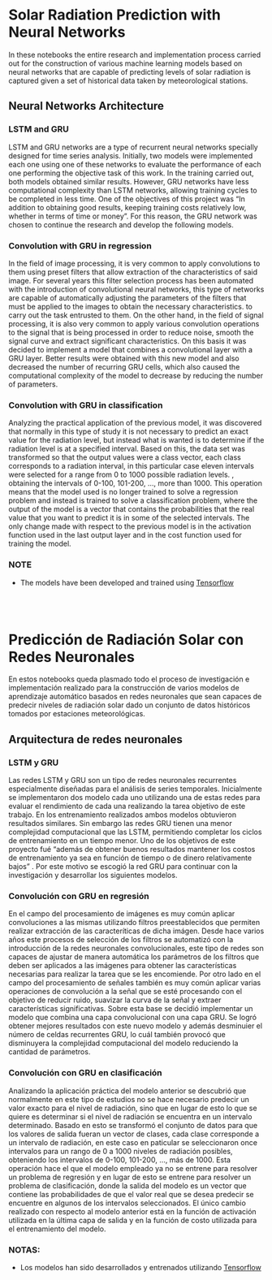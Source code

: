 
# Solar Radiation Prediction with Neural Networks

In these notebooks the entire research and implementation process carried out for the construction of various machine learning models based on neural networks that are capable of predicting levels of solar radiation is captured given a set of historical data taken by meteorological stations.

## Neural Networks Architecture

### LSTM and GRU

LSTM and GRU networks are a type of recurrent neural networks specially designed for time series analysis. Initially, two models were implemented each one using one of these networks to evaluate the performance of each one performing the objective task of this work.
In the training carried out, both models obtained similar results. However, GRU networks have less computational complexity than LSTM networks, allowing training cycles to be completed in less time. One of the objectives of this project was “In addition to obtaining good results, keeping training costs relatively low, whether in terms of time or money”. For this reason, the GRU network was chosen to continue the research and develop the following models.

### Convolution with GRU in regression

In the field of image processing, it is very common to apply convolutions to them using preset filters that allow extraction of the characteristics of said image. For several years this filter selection process has been automated with the introduction of convolutional neural networks, this type of networks are capable of automatically adjusting the parameters of the filters that must be applied to the images to obtain the necessary characteristics. to carry out the task entrusted to them.
On the other hand, in the field of signal processing, it is also very common to apply various convolution operations to the signal that is being processed in order to reduce noise, smooth the signal curve and extract significant characteristics.
On this basis it was decided to implement a model that combines a convolutional layer with a GRU layer. Better results were obtained with this new model and also decreased the number of recurring GRU cells, which also caused the computational complexity of the model to decrease by reducing the number of parameters.

### Convolution with GRU in classification

Analyzing the practical application of the previous model, it was discovered that normally in this type of study it is not necessary to predict an exact value for the radiation level, but instead what is wanted is to determine if the radiation level is at a specified interval. Based on this, the data set was transformed so that the output values were a class vector, each class corresponds to a radiation interval, in this particular case eleven intervals were selected for a range from 0 to 1000 possible radiation levels. , obtaining the intervals of 0-100, 101-200, ..., more than 1000.
This operation means that the model used is no longer trained to solve a regression problem and instead is trained to solve a classification problem, where the output of the model is a vector that contains the probabilities that the real value that you want to predict it is in some of the selected intervals.
The only change made with respect to the previous model is in the activation function used in the last output layer and in the cost function used for training the model.

### NOTE

* The models have been developed and trained using [Tensorflow](https://www.tensorflow.org/)

<br><br>

# Predicción de Radiación Solar con Redes Neuronales

En estos notebooks queda plasmado todo el proceso de investigación e implementación realizado para la construcción de varios modelos de aprendizaje automático basados en redes neuronales que sean capaces de predecir niveles de radiación solar dado un conjunto de datos históricos tomados por estaciones meteorológicas.

## Arquitectura de redes neuronales

### LSTM y GRU
Las redes LSTM y GRU son un tipo de redes neuronales recurrentes especialmente diseñadas para el análisis de series temporales. Inicialmente se implementaron dos modelo  cada uno utilizando una de estas redes para evaluar el rendimiento de cada una realizando la tarea objetivo de este trabajo.
En los entrenamiento realizados ambos modelos obtuvieron resultados similares. Sin embargo las redes GRU tienen una menor complejidad computacional que las LSTM, permitiendo completar los ciclos de entrenamiento en un tiempo menor. Uno de los objetivos de este proyecto fué “además de obtener buenos resultados mantener los costos de entrenamiento ya sea en función de tiempo o de dinero relativamente bajos” . Por este motivo se escogió la red GRU para continuar con la investigación y desarrollar los siguientes modelos.

### Convolución con GRU en regresión
En el campo del procesamiento de imágenes es muy común aplicar convoluciones a las mismas utilizando filtros preestablecidos que permiten realizar extracción de las caracteríticas de dicha imágen. Desde hace varios años este procesos de selección de los filtros se automatizó con la introducción de la redes neuronales convolucionales, este tipo de redes son capaces de ajustar de manera automática los parámetros de los filtros que deben ser aplicados a las imágenes para obtener las características necesarias para realizar la tarea que se les encomiende.
Por otro lado en el campo del procesamiento de señales también es muy común aplicar varias operaciones de convolución a la señal que se esté procesando con el objetivo de reducir ruido, suavizar la curva de la señal y extraer características significativas.
Sobre esta base se decidió implementar un modelo que combina una capa convolucional con una capa GRU. Se logró obtener mejores resultados con este nuevo modelo y además desminuier el número de celdas recurrentes GRU, lo cuál también provocó que disminuyera la complejidad computacional del modelo reduciendo la cantidad de parámetros.

### Convolución con GRU en clasificación
Analizando la aplicación práctica del modelo anterior se descubrió que normalmente en este tipo de estudios no se hace necesario predecir un valor exacto para el nivel de radiación, sino que en lugar de esto lo que se quiere es determinar si el nivel de radiación se encuentra en un intervalo determinado. Basado en esto se transformó el conjunto de datos para que los valores de salida fueran un vector de clases, cada clase corresponde a un intervalo de radiación, en este caso en paticular se seleccionaron once intervalos para un rango de 0 a 1000 niveles de radiación posibles, obteniendo los intervalos de 0-100, 101-200, …, más de 1000. 
Esta operación hace el que el modelo empleado ya no se entrene para resolver un problema de regresión y en lugar de esto se entrene para resolver un problema de clasificación, donde la salida del modelo es un vector que contiene las probabilidades de que el valor real que se desea predecir se encuentre en algunos de los intervalos seleccionados. 
El único cambio realizado con respecto al modelo anterior está en la función de activación utilizada en la última capa de salida y en la función de costo utilizada para el entrenamiento del modelo.

### NOTAS:

* Los modelos han sido desarrollados y entrenados utilizando [Tensorflow](https://www.tensorflow.org/)
